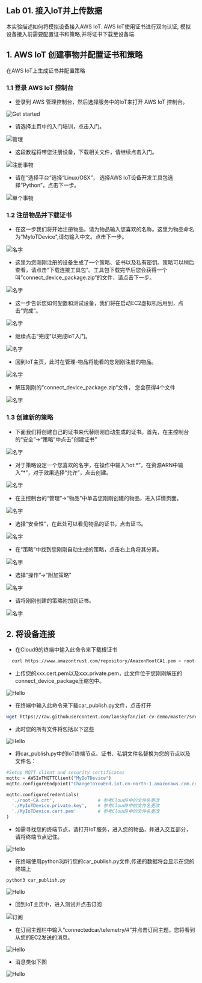 ## Lab 01. 接入IoT并上传数据

本实验描述如何将模拟设备接入AWS IoT. 
AWS IoT使用证书进行双向认证, 模拟设备接入前需要配置证书和策略,并将证书下载至设备端.

## 1. AWS IoT 创建事物并配置证书和策略

在AWS IoT上生成证书并配置策略

### 1.1 登录 AWS IoT 控制台

- 登录到 AWS 管理控制台，然后选择服务中的IoT来打开 AWS IoT 控制台。

<a data-fancybox="gallery" href="https://iot-demo-resource.s3-ap-southeast-1.amazonaws.com/page1/1.png">
</a>

![Get started](./md_image/page1/1.png)

- 请选择主页中的入门培训，点击入门。
<a data-fancybox="gallery" href="https://iot-demo-resource.s3-ap-southeast-1.amazonaws.com/page1/2.png">
</a>

![管理](./md_image/page1/2.png)

- 这段教程将带您注册设备，下载相关文件，请继续点击入门。
<a data-fancybox="gallery" href="https://iot-demo-resource.s3-ap-southeast-1.amazonaws.com/page1/3.png">
</a>

![注册事物](./md_image/page1/3.png)

- 请在“选择平台“选择“Linux/OSX”， 选择AWS IoT设备开发工具包选择“Python”，点击下一步。
<a data-fancybox="gallery" href="https://iot-demo-resource.s3-ap-southeast-1.amazonaws.com/page1/4.png">
</a>

![单个事物](./md_image/page1/4.png)

### 1.2 注册物品并下载证书

- 在这一步我们将开始注册物品，请为物品输入您喜欢的名称。这里为物品命名为“MyIoTDevice",请勿输入中文。点击下一步。
<a data-fancybox="gallery" href="https://iot-demo-resource.s3-ap-southeast-1.amazonaws.com/page1/5.png">
</a>

![名字](./md_image/page1/5.png)

- 这里为您刚刚注册的设备生成了一个策略、证书以及私有密钥。策略可以稍后查看，请点击“下载连接工具包”。工具包下载完毕后您会获得一个叫”connect_device_package.zip“的文件，请点击下一步。
<a data-fancybox="gallery" href="https://iot-demo-resource.s3-ap-southeast-1.amazonaws.com/page1/6.png">
</a>

![名字](./md_image/page1/6.png)

- 这一步告诉您如何配置和测试设备，我们将在启动EC2虚拟机后用到，点击“完成”。
<a data-fancybox="gallery" href="https://iot-demo-resource.s3-ap-southeast-1.amazonaws.com/page1/7.png">
</a>

![名字](./md_image/page1/7.png)

- 继续点击“完成”以完成IoT入门。
<a data-fancybox="gallery" href="https://iot-demo-resource.s3-ap-southeast-1.amazonaws.com/page1/8.png">
</a>

![名字](./md_image/page1/8.png)

- 回到IoT主页，此时在管理-物品将能看的您刚刚注册的物品。
<a data-fancybox="gallery" href="https://iot-demo-resource.s3-ap-southeast-1.amazonaws.com/page1/9.png">
</a>

![名字](./md_image/page1/9.png)

- 解压刚刚的”connect_device_package.zip“文件， 您会获得4个文件
<a data-fancybox="gallery" href="https://iot-demo-resource.s3-ap-southeast-1.amazonaws.com/page1/10.png">
</a>

![名字](./md_image/page1/10.png)

### 1.3 创建新的策略

- 下面我们将创建自己的证书来代替刚刚自动生成的证书。首先，在主控制台的“安全”->“策略”中点击“创建证书”
<a data-fancybox="gallery" href="https://iot-demo-resource.s3-ap-southeast-1.amazonaws.com/page1/11.png">
</a>

![名字](./md_image/page1/11.png)

- 对于策略设定一个您喜欢的名字，在操作中输入“iot:*”，在资源ARN中输入“\*”，对于效果选择“允许”，点击创建。
<a data-fancybox="gallery" href="https://iot-demo-resource.s3-ap-southeast-1.amazonaws.com/page1/12.png">
</a>

![名字](./md_image/page1/12.png)

- 在主控制台的“管理”->“物品”中单击您刚刚创建的物品，进入详情页面。
<a data-fancybox="gallery" href="https://iot-demo-resource.s3-ap-southeast-1.amazonaws.com/page1/13.png">
</a>

![名字](./md_image/page1/13.png)

- 选择“安全性”，在此处可以看见物品的证书，点击证书。
<a data-fancybox="gallery" href="https://iot-demo-resource.s3-ap-southeast-1.amazonaws.com/page1/14.png">
</a>

![名字](./md_image/page1/14.png)

- 在“策略”中找到您刚刚自动生成的策略，点击右上角将其分离。
<a data-fancybox="gallery" href="https://iot-demo-resource.s3-ap-southeast-1.amazonaws.com/page1/15.png">
</a>

![名字](./md_image/page1/15.png)

- 选择“操作”->“附加策略”
<a data-fancybox="gallery" href="https://iot-demo-resource.s3-ap-southeast-1.amazonaws.com/page1/16.png">
</a>

![名字](./md_image/page1/16.png)

- 请将刚刚创建的策略附加到证书。
<a data-fancybox="gallery" href="https://iot-demo-resource.s3-ap-southeast-1.amazonaws.com/page1/17.png">
</a>

![名字](./md_image/page1/17.png)

## 2. 将设备连接

- 在Cloud9的终端中输入此命令来下载根证书

```sh
  curl https://www.amazontrust.com/repository/AmazonRootCA1.pem > root-CA.crt
```

- 上传您的xxx.cert.pem以及xxx.private.pem，此文件位于您刚刚解压的connect_device_package压缩包中。
<a data-fancybox="gallery" href="https://iot-demo-resource.s3-ap-southeast-1.amazonaws.com/code/3.png">
</a>

![Hello](./md_image/code/3.png)

- 在终端中输入此命令来下载car_publish.py文件，点击打开

```sh
wget https://raw.githubusercontent.com/lanskyfan/iot-cv-demo/master/src/car_publish.py
```

- 此时您的所有文件将包括以下这些
<a data-fancybox="gallery" href="https://iot-demo-resource.s3-ap-southeast-1.amazonaws.com/code/4.png">
</a>

![Hello](./md_image/code/4.png)

- 将car_publish.py中的IoT终端节点、证书、私钥文件名替换为您的节点以及文件名：

```python
#Setup MQTT client and security certificates
mqttc = AWSIoTMQTTClient("MyIoTDevice") 
mqttc.configureEndpoint("ChangeToYouEnd.iot.cn-north-1.amazonaws.com.cn",8883) # 需要更改（方法见下文）

mqttc.configureCredentials(
  './root-CA.crt',                # 参考Cloud9中的文件名更改
  './MyIoTDevice.private.key',    # 参考Cloud9中的文件名更改
  './MyIoTDevice.cert.pem'        # 参考Cloud9中的文件名更改
)
```

- 如需寻找您的终端节点，请打开IoT服务，进入您的物品，并进入交互部分，请将终端节点记住。
<a data-fancybox="gallery" href="https://iot-demo-resource.s3-ap-southeast-1.amazonaws.com/code/5.png">
</a>

![Hello](./md_image/code/5.png)

- 在终端使用python3运行您的car_publish.py文件,传递的数据将会显示在您的终端上

```sh
python3 car_publish.py
```

<a data-fancybox="gallery" href="https://iot-demo-resource.s3-ap-southeast-1.amazonaws.com/code/6.png">
</a>

![Hello](./md_image/code/6.png)

- 回到IoT主页中，进入测试并点击订阅
<a data-fancybox="gallery" href="https://iot-demo-resource.s3-ap-southeast-1.amazonaws.com/page2/1.png">
</a>

![订阅](./md_image/page2/1.png)

- 在订阅主题栏中输入“connectedcar/telemetry/#”并点击订阅主题，您将看到从您的EC2发送的消息。
<a data-fancybox="gallery" href="https://iot-demo-resource.s3-ap-southeast-1.amazonaws.com/page2/2.png">
</a>

![Hello](./md_image/page2/2.png)

- 消息类似下图
<a data-fancybox="gallery" href="https://iot-demo-resource.s3-ap-southeast-1.amazonaws.com/page2/3.png">
</a>

![Hello](./md_image/page2/3.png)

